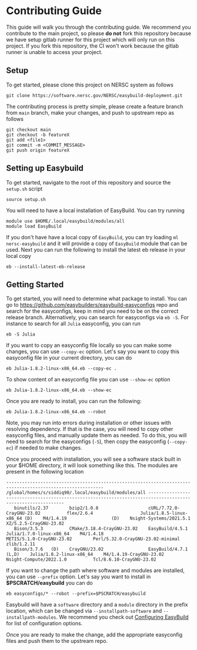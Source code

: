 # Contributing Guide

This guide will walk you through the contributing guide. We recommend you contribute to the main project, so please **do not** fork this repository because we have setup
gitlab runner for this project which will only run on this project. If you fork this repository, the CI won't work because the gitlab runner is unable to access your project.

## Setup

To get started, please clone this project on NERSC system as follows

```
git clone https://software.nersc.gov/NERSC/easybuild-deployment.git
```

The contributing process is pretty simple, please create a feature branch from `main` branch, make your changes, and push to upstream repo as follows

```
git checkout main
git checkout -b featureX
git add <file1>
git commit -m <COMMIT_MESSAGE>
git push origin featureX
```

## Setting up Easybuild

To get started, navigate to the root of this repository and source the `setup.sh` script

```
source setup.sh
```

You will need to have a local installation of EasyBuild. You can try running

```
module use $HOME/.local/easybuild/modules/all
module load EasyBuild
```

If you don't have have a local copy of `EasyBuild`, you can try loading `ml nersc-easybuild` and it will provide a copy of `EasyBuild` module that can be
used. Next you can run the following to install the latest eb release in your local copy

```
eb --install-latest-eb-release
```

## Getting Started

To get started, you will need to determine what package to install. You can go to https://github.com/easybuilders/easybuild-easyconfigs repo and search for the
easyconfigs, keep in mind you need to be on the correct release branch. Alternatively, you can search for easyconfigs via `eb -S`. For instance to search for all `Julia` easyconfig, 
you can run

```
eb -S Julia
```

If you want to copy an easyconfig file locally so you can make some changes, you can use `--copy-ec` option. Let's say you want to copy this easyconfig file in your current directory, you can do

```
eb Julia-1.8.2-linux-x86_64.eb --copy-ec .
```

To show content of an easyconfig file you can use `--show-ec` option

```
eb Julia-1.8.2-linux-x86_64.eb --show-ec
```

Once you are ready to install, you can run the following:

```
eb Julia-1.8.2-linux-x86_64.eb --robot
```

Note, you may run into errors during installation or other issues with resolving dependency. If that is the case, you will need to copy other easyconfig files, and manually update them as needed. To do this, you will
need to search for the easyconfigs (`-S`), then copy the easyconfig (`--copy-ec`) if needed to make changes. 

Once you proceed with installation, you will see a software stack built in your $HOME directory, it will look something like this. The modules are present in the following location

```
----------------------------------------------------------------------------------------------------------- /global/homes/s/siddiq90/.local/easybuild/modules/all ------------------------------------------------------------------------------------------------------------
   binutils/2.37        bzip2/1.0.8                   cURL/7.72.0-CrayGNU-23.02          flex/2.6.4                  Julia/1.8.5-linux-x86_64 (D)    M4/1.4.19                 (D)    Nsight-Systems/2021.5.1              XZ/5.2.5-CrayGNU-23.02
   Bison/3.5.3          CMake/3.18.4-CrayGNU-23.02    EasyBuild/4.5.1                    Julia/1.7.0-linux-x86_64    M4/1.4.18                       METIS/5.1.0-CrayGNU-23.02        Perl/5.32.0-CrayGNU-23.02-minimal    zlib/1.2.11
   Bison/3.7.6   (D)    CrayGNU/23.02                 EasyBuild/4.7.1           (L,D)    Julia/1.8.2-linux-x86_64    M4/1.4.19-CrayGNU-23.02         Nsight-Compute/2022.1.0          Tcl/8.6.10-CrayGNU-23.02
```

If you want to change the path where software and modules are installed, you can use `--prefix` option. Let's say you want to install in **$PSCRATCH/easybuild** you can do

```
eb easyconfigs/* --robot --prefix=$PSCRATCH/easybuild
```

Easybuild will have a `software` directory and a `module` directory in the prefix location, which can be changed via `--installpath-software` and `--installpath-modules`. We recommend you check out
[Configuring EasyBuild](https://docs.easybuild.io/configuration/) for list of configuration options.  

Once you are ready to make the change, add the appropriate easyconfig files and push them to the upstream repo.
